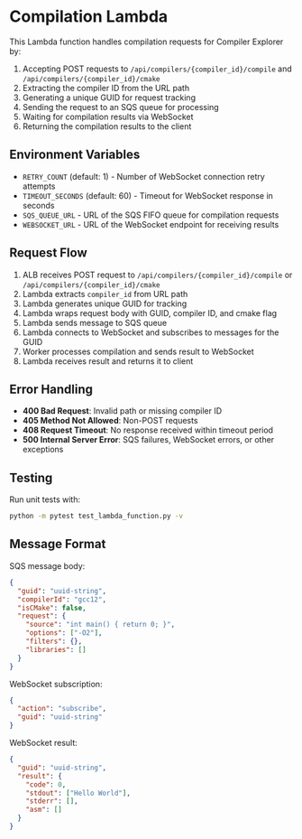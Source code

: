 # Compilation Lambda

This Lambda function handles compilation requests for Compiler Explorer by:

1. Accepting POST requests to `/api/compilers/{compiler_id}/compile` and `/api/compilers/{compiler_id}/cmake`
2. Extracting the compiler ID from the URL path
3. Generating a unique GUID for request tracking
4. Sending the request to an SQS queue for processing
5. Waiting for compilation results via WebSocket
6. Returning the compilation results to the client

## Environment Variables

- `RETRY_COUNT` (default: 1) - Number of WebSocket connection retry attempts
- `TIMEOUT_SECONDS` (default: 60) - Timeout for WebSocket response in seconds
- `SQS_QUEUE_URL` - URL of the SQS FIFO queue for compilation requests
- `WEBSOCKET_URL` - URL of the WebSocket endpoint for receiving results

## Request Flow

1. ALB receives POST request to `/api/compilers/{compiler_id}/compile` or `/api/compilers/{compiler_id}/cmake`
2. Lambda extracts `compiler_id` from URL path
3. Lambda generates unique GUID for tracking
4. Lambda wraps request body with GUID, compiler ID, and cmake flag
5. Lambda sends message to SQS queue
6. Lambda connects to WebSocket and subscribes to messages for the GUID
7. Worker processes compilation and sends result to WebSocket
8. Lambda receives result and returns it to client

## Error Handling

- **400 Bad Request**: Invalid path or missing compiler ID
- **405 Method Not Allowed**: Non-POST requests
- **408 Request Timeout**: No response received within timeout period
- **500 Internal Server Error**: SQS failures, WebSocket errors, or other exceptions

## Testing

Run unit tests with:

```bash
python -m pytest test_lambda_function.py -v
```

## Message Format

SQS message body:
```json
{
  "guid": "uuid-string",
  "compilerId": "gcc12",
  "isCMake": false,
  "request": {
    "source": "int main() { return 0; }",
    "options": ["-O2"],
    "filters": {},
    "libraries": []
  }
}
```

WebSocket subscription:
```json
{
  "action": "subscribe",
  "guid": "uuid-string"
}
```

WebSocket result:
```json
{
  "guid": "uuid-string",
  "result": {
    "code": 0,
    "stdout": ["Hello World"],
    "stderr": [],
    "asm": []
  }
}
```
